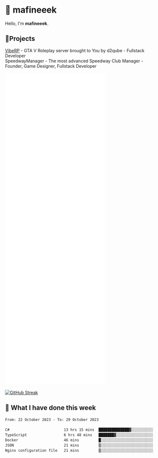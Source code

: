 # 👋 mafineeek
Hello, I'm **mafineeek**.

## 📝Projects

[VibeRP](https://v-rp.pl) - GTA V Roleplay server brought to You by d2qube - Fullstack Developer<br/>
SpeedwayManager - The most advanced Speedway Club Manager - Founder, Game Designer, Fullstack Developer


![](./github-metrics.svg)

[![GitHub Streak](https://streak-stats.demolab.com/?user=mafineeek)](https://git.io/streak-stats)

## 📰 What I have done this week
<!--START_SECTION:waka-->

```txt
From: 22 October 2023 - To: 29 October 2023

C#                         13 hrs 15 mins  ██████████████▓░░░░░░░░░░   58.85 %
TypeScript                 6 hrs 48 mins   ███████▓░░░░░░░░░░░░░░░░░   30.19 %
Docker                     46 mins         █░░░░░░░░░░░░░░░░░░░░░░░░   03.43 %
JSON                       21 mins         ▒░░░░░░░░░░░░░░░░░░░░░░░░   01.62 %
Nginx configuration file   21 mins         ▒░░░░░░░░░░░░░░░░░░░░░░░░   01.59 %
```

<!--END_SECTION:waka-->
